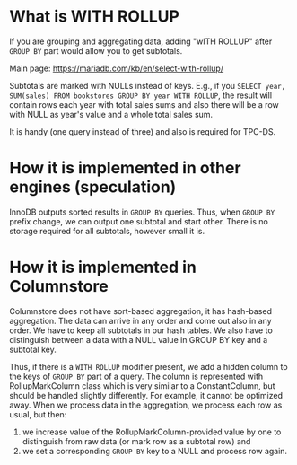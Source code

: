 # What is WITH ROLLUP

If you are grouping and aggregating data, adding "wITH ROLLUP" after ``GROUP BY`` part would allow you to get subtotals.

Main page: https://mariadb.com/kb/en/select-with-rollup/

Subtotals are marked with NULLs instead of keys. E.g., if you ``SELECT year, SUM(sales) FROM bookstores GROUP BY year WITH ROLLUP``, the result will contain rows each year with total sales sums and also there will be a row with NULL as year's value and a whole total sales sum.

It is handy (one query instead of three) and also is required for TPC-DS.

# How it is implemented in other engines (speculation)

InnoDB outputs sorted results in ``GROUP BY`` queries. Thus, when ``GROUP BY`` prefix change, we can output one subtotal and start other. There is no storage required for all subtotals, however small it is.

# How it is implemented in Columnstore

Columnstore does not have sort-based aggregation, it has hash-based aggregation. The data can arrive in any order and come out also in any order. We have to keep all subtotals in our hash tables. We also have to distinguish between a data with a NULL value in GROUP BY key and a subtotal key.

Thus, if there is a ``WITH ROLLUP`` modifier present, we add a hidden column to the keys of ``GROUP BY`` part of a query. The column is represented with RollupMarkColumn class which is very similar to a ConstantColumn, but should be handled slightly differently. For example, it cannot be optimized away. When we process data in the aggregation, we process each row as usual, but then:

1. we increase value of the RollupMarkColumn-provided value by one to distinguish from raw data (or mark row as a subtotal row) and
2. we set a corresponding ``GROUP BY`` key to a NULL and process row again.

